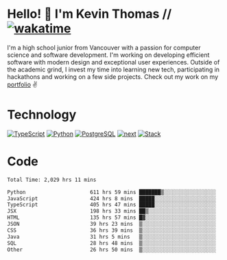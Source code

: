 # Hello! 👋 I'm Kevin Thomas // [![wakatime](https://wakatime.com/badge/user/e9d16d74-e01d-4a37-8086-9257e0bde1c2.svg?style=flat-square)](https://wakatime.com/@e9d16d74-e01d-4a37-8086-9257e0bde1c2)

I'm a high school junior from Vancouver with a passion for computer science and software development. I'm working on developing efficient software with modern design and exceptional user experiences. Outside of the academic grind, I invest my time into learning new tech, participating in hackathons and working on a few side projects. Check out my work on my [portfolio](https://kevinjosethomas.com/) ✌️

# Technology
[![TypeScript](https://github.com/kevinjosethomas/kevinjosethomas/assets/46242684/444b2e5d-659f-41f5-81fe-3abafb75cb6c)](https://kevinjosethomas.com/stack)
[![Python](https://github.com/kevinjosethomas/kevinjosethomas/assets/46242684/34a174c4-54db-4c4e-9842-2324d47cb043)](https://kevinjosethomas.com/stack)
[![PostgreSQL](https://github.com/kevinjosethomas/kevinjosethomas/assets/46242684/46d6de1c-c483-4dc7-ab3a-87763af6fc78)](https://kevinjosethomas.com/stack)
[![next](https://github.com/kevinjosethomas/kevinjosethomas/assets/46242684/bc46bae5-1ad9-42a7-b7a2-427cbde7c994)](https://kevinjosethomas.com/stack)
[![Stack](https://github.com/kevinjosethomas/kevinjosethomas/assets/46242684/0b9b7eeb-8cce-4a56-bffd-3131dd4dd88c)](https://kevinjosethomas.com/stack)




# Code
<!--START_SECTION:waka-->

```txt
Total Time: 2,029 hrs 11 mins

Python                     611 hrs 59 mins ███████▒░░░░░░░░░░░░░░░░░   29.77 %
JavaScript                 424 hrs 8 mins  █████░░░░░░░░░░░░░░░░░░░░   20.63 %
TypeScript                 405 hrs 47 mins █████░░░░░░░░░░░░░░░░░░░░   19.74 %
JSX                        198 hrs 33 mins ██▒░░░░░░░░░░░░░░░░░░░░░░   09.66 %
HTML                       135 hrs 57 mins █▓░░░░░░░░░░░░░░░░░░░░░░░   06.61 %
JSON                       39 hrs 23 mins  ▒░░░░░░░░░░░░░░░░░░░░░░░░   01.92 %
CSS                        36 hrs 39 mins  ▒░░░░░░░░░░░░░░░░░░░░░░░░   01.78 %
Java                       31 hrs 5 mins   ▒░░░░░░░░░░░░░░░░░░░░░░░░   01.51 %
SQL                        28 hrs 48 mins  ▒░░░░░░░░░░░░░░░░░░░░░░░░   01.40 %
Other                      26 hrs 50 mins  ▒░░░░░░░░░░░░░░░░░░░░░░░░   01.31 %
```

<!--END_SECTION:waka-->
